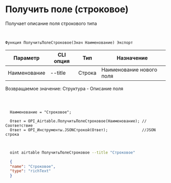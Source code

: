 ﻿---
sidebar_position: 3
---

# Получить поле (строковое)
 Получает описание поля строкового типа


<br/>


`Функция ПолучитьПолеСтроковое(Знач Наименование) Экспорт`

  | Параметр | CLI опция | Тип | Назначение |
  |-|-|-|-|
  | Наименование | --title | Строка | Наименование нового поля |

  
  Возвращаемое значение:   Структура -  Описание поля

<br/>




```bsl title="Пример кода"
  
  Наименование = "Строковое";
  
  Ответ = OPI_Airtable.ПолучитьПолеСтроковое(Наименование); //Соответствие
  Ответ = OPI_Инструменты.JSONСтрокой(Ответ);               //JSON строка
  
```
	


```sh title="Пример команды CLI"
    
  oint airtable ПолучитьПолеСтроковое --title "Строковое"

```

```json title="Результат"
  {
  "name": "Строковое",
  "type": "richText"
  }
```
